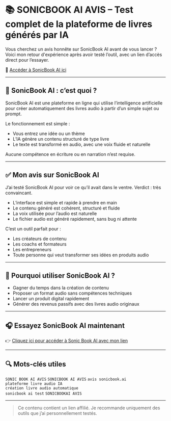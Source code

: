 


# 📚 SONICBOOK AI AVIS – Test complet de la plateforme de livres générés par IA

Vous cherchez un avis honnête sur SonicBook AI avant de vous lancer ?  
Voici mon retour d'expérience après avoir testé l’outil, avec un lien d’accès direct pour l’essayer.

🔗 [Accéder à SonicBook AI ici](https://www.sonicbook.ai/startnow-fr?sa=sa12c9222eebd67031a1b239ab6d3c8f95)

---

## 🧠 SonicBook AI : c’est quoi ?

SonicBook AI est une plateforme en ligne qui utilise l’intelligence artificielle pour créer automatiquement des livres audio à partir d’un simple sujet ou prompt.

Le fonctionnement est simple :
- Vous entrez une idée ou un thème
- L’IA génère un contenu structuré de type livre
- Le texte est transformé en audio, avec une voix fluide et naturelle

Aucune compétence en écriture ou en narration n’est requise.

---

## ✅ Mon avis sur SonicBook AI

J’ai testé SonicBook AI pour voir ce qu’il avait dans le ventre. Verdict : très convaincant.

- L’interface est simple et rapide à prendre en main  
- Le contenu généré est cohérent, structuré et fluide  
- La voix utilisée pour l’audio est naturelle  
- Le fichier audio est généré rapidement, sans bug ni attente

C’est un outil parfait pour :
- Les créateurs de contenu  
- Les coachs et formateurs  
- Les entrepreneurs  
- Toute personne qui veut transformer ses idées en produits audio

---

## 🎯 Pourquoi utiliser SonicBook AI ?

- Gagner du temps dans la création de contenu  
- Proposer un format audio sans compétences techniques  
- Lancer un produit digital rapidement  
- Générer des revenus passifs avec des livres audio originaux

---

## 🎧 Essayez SonicBook AI maintenant

👉 [Cliquez ici pour accéder à Sonic Book AI avec mon lien](https://www.sonicbook.ai/startnow-fr?sa=sa12c9222eebd67031a1b239ab6d3c8f95)

---

## 🔍 Mots-clés utiles

`SONIC BOOK AI AVIS` 
`SONICBOOK AI AVIS` 
`avis sonicbook.ai`  
`plateforme livre audio IA`  
`création livre audio automatique`  
`sonicbook ai test`
`SONICBOOKAI AVIS` 

---

> Ce contenu contient un lien affilié. Je recommande uniquement des outils que j’ai personnellement testés.
